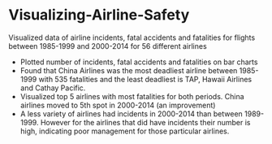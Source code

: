 # Visualizing-Airline-Safety
Visualized data of airline incidents, fatal accidents and fatalities for flights between 1985-1999 and 2000-2014 for 56 different airlines
* Plotted number of incidents, fatal accidents and fatalities on bar charts
* Found that China Airlines was the most deadliest airline between 1985-1999 with 535 fatalities and the least deadliest is TAP, Hawaii Airlines and Cathay Pacific.
* Visualized top 5 airlines with most fatalities for both periods. China airlines moved to 5th spot in 2000-2014 (an improvement)
* A less variety of airlines had incidents in 2000-2014 than between 1989-1999. However for the airlines that did have incidents their number is high, indicating poor management for those particular airlines.
